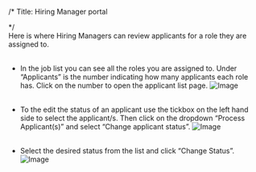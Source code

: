 /*
Title: Hiring Manager portal

*/
<br>
​Here is where Hiring Managers can review applicants for a role they are assigned to.  
  <br>

- In the job list you can see all the roles you are assigned to. Under “Applicants” is the number indicating how many applicants each role has. Click on the number to open the applicant list page.
![Image](https://s3.amazonaws.com/tw-desk/i/122167/attachment-inline/98318.20150511143058006.98318.201505111430580068qiFU)  
  <br>

- To the edit the status of an applicant use the tickbox on the left hand side to select the applicant/s. Then click on the dropdown “Process Applicant(s)” and select “Change applicant status”.
![Image](https://s3.amazonaws.com/tw-desk/i/122167/attachment-inline/98318.20150511143122347.98318.20150511143122347co4t7)  
  <br>

- Select the desired status from the list and click “Change Status”.
![Image](https://s3.amazonaws.com/tw-desk/i/122167/attachment-inline/98318.20150511143159691.98318.20150511143159691om49a)